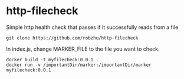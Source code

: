 # http-filecheck
Simple http health check that passes if it successfully reads from a file

```
git clone https://github.com/robzhu/http-filecheck
```

In index.js, change MARKER_FILE to the file you want to check.

```
docker build -t myfilecheck:0.0.1 .
docker run -v /importantDir/marker:/importantDir/marker myfilecheck:0.0.1
```
